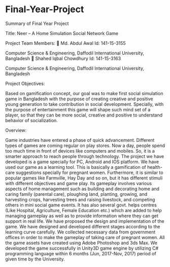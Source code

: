 # Final-Year-Project

Summary of Final Year Project

Title: Neer – A Home Simulation Social Network Game

Project Team Members:
 Md. Abdul Awal
Id: 141-15-3155

Computer Science & Engineering, Daffodil International University, Bangladesh
 Shahed Iqbal Chowdhury
Id: 141-15-3163

Computer Science & Engineering, Daffodil International University, Bangladesh

Project Objectives:

Based on gamification concept, our goal was to make first social simulation game in Bangladesh with
the purpose of creating creative and positive young generation to take contribution in social
development. Specially, with the purpose of entertainment this game will shape such mind set of a
player, so that they can be more social, creative and positive to understand behavior of socialization.


Overview:

Game industries have entered a phase of quick advancement. Different types of games are coming
regular on play stores. Now a day, people spend too much time in front of devices like computers and
mobiles. So, it is a smarter approach to reach people through technology. The project we have
developed is a game specially for PC, Android and IOS platform. We have used our game as a learning
tool.
This is basically a gamification of health-care suggestions specially for pregnant women. Furthermore,
it is similar to popular games like Farmville, Hay Day and so on, but it has different stimuli with
different objectives and game play. Its gameplay involves various aspects of home management such
as building and decorating home and caring family (parental care), ploughing land, planting, growing,
and harvesting crops, harvesting trees and raising livestock, and competing others in mini social game
events. It has also several govt. helps centres (Like Hospital, Agriculture, Female Education etc.) which
are added to help managing gameplay as well as to provide information where they can get support in
real life.
We have proposed the design and implementation of the game. We have designed and developed
different stages according to the learning curve carefully. We collected necessary data from
government offices in order to make the gameplay of taking care of pregnant women. All the game
assets have created using Adobe Photoshop and 3ds Max. We developed the game successfully in
Unity3D game engine by utilizing C# programming language within 6 months (Jun, 2017-Nov, 2017)
period of given time by the University.
